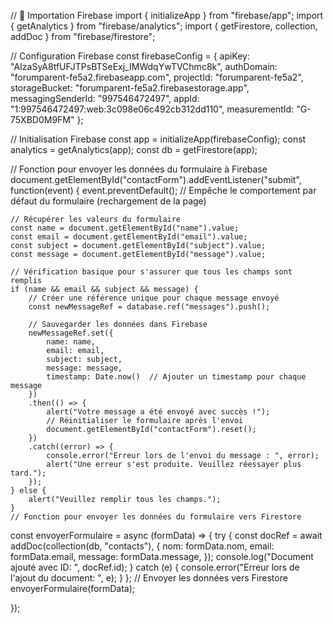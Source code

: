 // 🔹 Importation Firebase
import { initializeApp } from "firebase/app";
import { getAnalytics } from "firebase/analytics";
import { getFirestore, collection, addDoc } from "firebase/firestore";

// Configuration Firebase
const firebaseConfig = {
  apiKey: "AIzaSyA8tfUFJTPsBTSeExj_IMWdqYwTVChmc8k",
  authDomain: "forumparent-fe5a2.firebaseapp.com",
  projectId: "forumparent-fe5a2",
  storageBucket: "forumparent-fe5a2.firebasestorage.app",
  messagingSenderId: "997546472497",
  appId: "1:997546472497:web:3c098e06c492cb312dd110",
  measurementId: "G-75XBD0M9FM"
};

// Initialisation Firebase
const app = initializeApp(firebaseConfig);
const analytics = getAnalytics(app);
const db = getFirestore(app);

// Fonction pour envoyer les données du formulaire à Firebase
document.getElementById("contactForm").addEventListener("submit", function(event) {
    event.preventDefault();  // Empêche le comportement par défaut du formulaire (rechargement de la page)

    // Récupérer les valeurs du formulaire
    const name = document.getElementById("name").value;
    const email = document.getElementById("email").value;
    const subject = document.getElementById("subject").value;
    const message = document.getElementById("message").value;

    // Vérification basique pour s'assurer que tous les champs sont remplis
    if (name && email && subject && message) {
        // Créer une référence unique pour chaque message envoyé
        const newMessageRef = database.ref("messages").push();

        // Sauvegarder les données dans Firebase
        newMessageRef.set({
            name: name,
            email: email,
            subject: subject,
            message: message,
            timestamp: Date.now()  // Ajouter un timestamp pour chaque message
        })
        .then(() => {
            alert("Votre message a été envoyé avec succès !");
            // Réinitialiser le formulaire après l'envoi
            document.getElementById("contactForm").reset();
        })
        .catch((error) => {
            console.error("Erreur lors de l'envoi du message : ", error);
            alert("Une erreur s'est produite. Veuillez réessayer plus tard.");
        });
    } else {
        alert("Veuillez remplir tous les champs.");
    }
    // Fonction pour envoyer les données du formulaire vers Firestore
  const envoyerFormulaire = async (formData) => {
    try {
      const docRef = await addDoc(collection(db, "contacts"), {
        nom: formData.nom,
        email: formData.email,
        message: formData.message,
      });
      console.log("Document ajouté avec ID: ", docRef.id);
    } catch (e) {
      console.error("Erreur lors de l'ajout du document: ", e);
    }
  };
  // Envoyer les données vers Firestore
    envoyerFormulaire(formData);
  
  
});